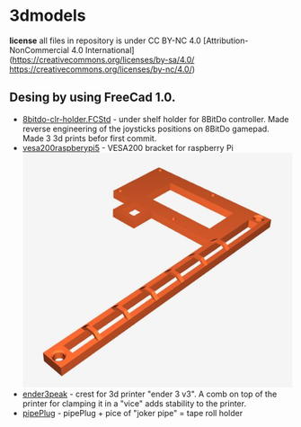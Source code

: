 # 3dmodels

**license** all files in repository is under  CC BY-NC 4.0  [Attribution-NonCommercial 4.0 International](https://creativecommons.org/licenses/by-sa/4.0/ https://creativecommons.org/licenses/by-nc/4.0/)

Desing by using FreeCad 1.0.  
---
* [8bitdo-clr-holder.FCStd](8bitdo-clr-holder.FCStd) - under shelf holder for 8BitDo controller. 
	Made reverse engineering of the joysticks positions on 8BitDo gamepad.  
	Made 3 3d prints befor first commit.
* [vesa200raspberypi5](vesa200raspberypi5.FCStd) - VESA200 bracket for raspberry Pi
	![vesa200raspberypi5](pic/vesa200raspberypi5.jpg)
* [ender3peak](ender3peak.FCStd) - crest for 3d printer "ender 3 v3". A comb on top of the printer for clamping it in a "vice" adds stability to the printer.
* [pipePlug](pipePlug.FCStd) - pipePlug + pice of "joker pipe" =  tape roll holder

